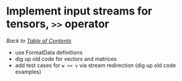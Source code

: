 # Implement input streams for tensors, `>>` operator

_Back to [Table of Contents](../README.md)_

* use FormatData definitions 
* dig up old code for vectors and matrices
* add test cases for  ```w << v``` via stream redirection (dig up old code examples)
